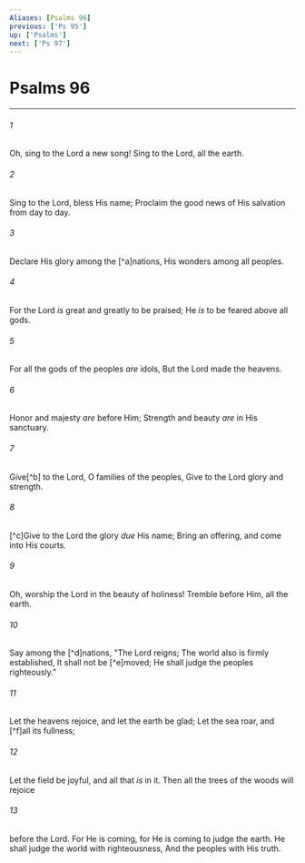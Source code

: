 ```yaml
---
Aliases: [Psalms 96]
previous: ['Ps 95']
up: ['Psalms']
next: ['Ps 97']
---
```

# Psalms 96

***


###### 1 
Oh, sing to the Lord a new song! Sing to the Lord, all the earth. 

###### 2 
Sing to the Lord, bless His name; Proclaim the good news of His salvation from day to day. 

###### 3 
Declare His glory among the [^a]nations, His wonders among all peoples. 

###### 4 
For the Lord _is_ great and greatly to be praised; He _is_ to be feared above all gods. 

###### 5 
For all the gods of the peoples _are_ idols, But the Lord made the heavens. 

###### 6 
Honor and majesty _are_ before Him; Strength and beauty _are_ in His sanctuary. 

###### 7 
Give[^b] to the Lord, O families of the peoples, Give to the Lord glory and strength. 

###### 8 
[^c]Give to the Lord the glory _due_ His name; Bring an offering, and come into His courts. 

###### 9 
Oh, worship the Lord in the beauty of holiness! Tremble before Him, all the earth. 

###### 10 
Say among the [^d]nations, "The Lord reigns; The world also is firmly established, It shall not be [^e]moved; He shall judge the peoples righteously." 

###### 11 
Let the heavens rejoice, and let the earth be glad; Let the sea roar, and [^f]all its fullness; 

###### 12 
Let the field be joyful, and all that _is_ in it. Then all the trees of the woods will rejoice 

###### 13 
before the Lord. For He is coming, for He is coming to judge the earth. He shall judge the world with righteousness, And the peoples with His truth.

